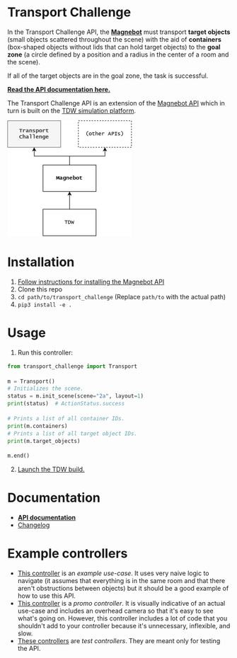 # Transport Challenge

In the Transport Challenge API, the [**Magnebot**](https://github.com/alters-mit/magnebot) must transport **target objects** (small objects scattered throughout the scene) with the aid of **containers** (box-shaped objects without lids that can hold target objects) to the **goal zone** (a circle defined by a position and a radius in the center of a room and the scene).

If all of the target objects are in the goal zone, the task is successful.

**[Read the API documentation here.](https://github.com/alters-mit/transport_challenge/blob/main/doc/transport_controller.md)**

The Transport Challenge API is an extension of the [Magnebot API](https://github.com/alters-mit/magnebot) which in turn is built on the [TDW simulation platform](https://github.com/threedworld-mit/tdw).

<img src="doc/images/api_hierarchy.png" style="zoom:50%;" />

# Installation

1. [Follow instructions for installing the Magnebot API](https://github.com/alters-mit/magnebot)
2. Clone this repo
3. `cd path/to/transport_challenge` (Replace `path/to` with the actual path)
4. `pip3 install -e .`

# Usage

1. Run this controller:

```python
from transport_challenge import Transport

m = Transport()
# Initializes the scene.
status = m.init_scene(scene="2a", layout=1)
print(status)  # ActionStatus.success

# Prints a list of all container IDs.
print(m.containers)
# Prints a list of all target object IDs.
print(m.target_objects)

m.end()
```

2. [Launch the TDW build.](https://github.com/threedworld-mit/tdw/blob/master/Documentation/getting_started.md)

# Documentation

- **[API documentation](https://github.com/alters-mit/transport_challenge/blob/main/doc/transport_controller.md)**
- [Changelog](https://github.com/alters-mit/transport_challenge/blob/main/doc/changelog.md)

# Example controllers

- [This controller](https://github.com/alters-mit/transport_challenge/tree/main/controllers/examples/single_room.py) is an *example use-case*. It uses very naive logic to navigate (it assumes that everything is in the same room and that there aren't obstructions between objects) but it should be a good example of how to use this API.
- [This controller](https://github.com/alters-mit/transport_challenge/tree/main/controllers/demos/demo.py) is a *promo controller*. It is visually indicative of an actual use-case and includes an overhead camera so that it's easy to see what's going on. However, this controller includes a lot of code that you shouldn't add to your controller because it's unnecessary, inflexible, and slow.
- [These controllers](https://github.com/alters-mit/transport_challenge/tree/main/controllers/tests) are *test controllers*. They are meant only for testing the API.
